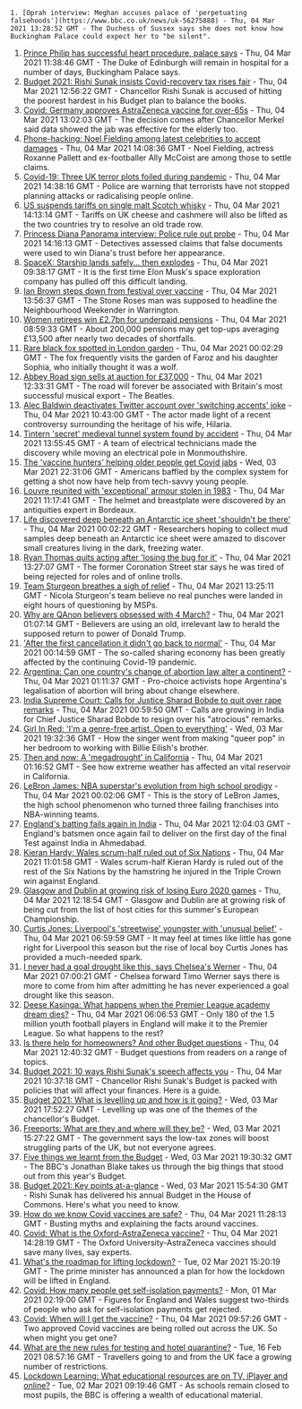 
    1. [Oprah interview: Meghan accuses palace of 'perpetuating falsehoods'](https://www.bbc.co.uk/news/uk-56275888) - Thu, 04 Mar 2021 13:28:52 GMT - The Duchess of Sussex says she does not know how Buckingham Palace could expect her to "be silent".
1. [Prince Philip has successful heart procedure, palace says](https://www.bbc.co.uk/news/uk-56278445) - Thu, 04 Mar 2021 11:38:46 GMT - The Duke of Edinburgh will remain in hospital for a number of days, Buckingham Palace says.
1. [Budget 2021: Rishi Sunak insists Covid-recovery tax rises fair](https://www.bbc.co.uk/news/uk-politics-56274711) - Thu, 04 Mar 2021 12:56:22 GMT - Chancellor Rishi Sunak is accused of hitting the poorest hardest in his Budget plan to balance the books.
1. [Covid: Germany approves AstraZeneca vaccine for over-65s](https://www.bbc.co.uk/news/world-europe-56275342) - Thu, 04 Mar 2021 13:02:03 GMT - The decision comes after Chancellor Merkel said data showed the jab was effective for the elderly too.
1. [Phone-hacking: Noel Fielding among latest celebrities to accept damages](https://www.bbc.co.uk/news/uk-56280368) - Thu, 04 Mar 2021 14:08:36 GMT - Noel Fielding, actress Roxanne Pallett and ex-footballer Ally McCoist are among those to settle claims.
1. [Covid-19: Three UK terror plots foiled during pandemic](https://www.bbc.co.uk/news/uk-56277800) - Thu, 04 Mar 2021 14:38:16 GMT - Police are warning that terrorists have not stopped planning attacks or radicalising people online.
1. [US suspends tariffs on single malt Scotch whisky](https://www.bbc.co.uk/news/business-56279525) - Thu, 04 Mar 2021 14:13:14 GMT - Tariffs on UK cheese and cashmere will also be lifted as the two countries try to resolve an old trade row.
1. [Princess Diana Panorama interview: Police rule out probe](https://www.bbc.co.uk/news/uk-56281694) - Thu, 04 Mar 2021 14:16:13 GMT - Detectives assessed claims that false documents were used to win Diana's trust before her appearance.
1. [SpaceX: Starship lands safely... then explodes](https://www.bbc.co.uk/news/science-environment-56275483) - Thu, 04 Mar 2021 09:38:17 GMT - It is the first time Elon Musk's space exploration company has pulled off this difficult landing.
1. [Ian Brown steps down from festival over vaccine](https://www.bbc.co.uk/news/entertainment-arts-56278140) - Thu, 04 Mar 2021 13:56:37 GMT - The Stone Roses man was supposed to headline the Neighbourhood Weekender in Warrington.
1. [Women retirees win £2.7bn for underpaid pensions](https://www.bbc.co.uk/news/business-56275415) - Thu, 04 Mar 2021 08:59:33 GMT - About 200,000 pensions may get top-ups averaging £13,500 after nearly two decades of shortfalls.
1. [Rare black fox spotted in London garden](https://www.bbc.co.uk/news/uk-england-london-56266743) - Thu, 04 Mar 2021 00:02:29 GMT - The fox frequently visits the garden of Faroz and his daughter Sophia, who initially thought it was a wolf.
1. [Abbey Road sign sells at auction for £37,000](https://www.bbc.co.uk/news/uk-england-london-56280104) - Thu, 04 Mar 2021 12:33:31 GMT - The road will forever be associated with Britain's most successful musical export - The Beatles.
1. [Alec Baldwin deactivates Twitter account over 'switching accents' joke](https://www.bbc.co.uk/news/entertainment-arts-56277845) - Thu, 04 Mar 2021 10:43:00 GMT - The actor made light of a recent controversy surrounding the heritage of his wife, Hilaria.
1. [Tintern 'secret' medieval tunnel system found by accident](https://www.bbc.co.uk/news/uk-wales-56281726) - Thu, 04 Mar 2021 13:55:45 GMT - A team of electrical technicians made the discovery while moving an electrical pole in Monmouthshire.
1. [The 'vaccine hunters' helping older people get Covid jabs](https://www.bbc.co.uk/news/world-us-canada-56270333) - Wed, 03 Mar 2021 22:31:06 GMT - Americans baffled by the complex system for getting a shot now have help from tech-savvy young people.
1. [Louvre reunited with 'exceptional' armour stolen in 1983](https://www.bbc.co.uk/news/world-europe-56277325) - Thu, 04 Mar 2021 11:17:41 GMT - The helmet and breastplate were discovered by an antiquities expert in Bordeaux.
1. [Life discovered deep beneath an Antarctic ice sheet 'shouldn't be there'](https://www.bbc.co.uk/news/science-environment-56268439) - Thu, 04 Mar 2021 00:02:22 GMT - Researchers hoping to collect mud samples deep beneath an Antarctic ice sheet were amazed to discover small creatures living in the dark, freezing water.
1. [Ryan Thomas quits acting after 'losing the bug for it'](https://www.bbc.co.uk/news/entertainment-arts-56278135) - Thu, 04 Mar 2021 13:27:07 GMT - The former Coronation Street star says he was tired of being rejected for roles and of online trolls.
1. [Team Sturgeon breathes a sigh of relief](https://www.bbc.co.uk/news/uk-scotland-scotland-politics-56281854) - Thu, 04 Mar 2021 13:25:11 GMT - Nicola Sturgeon's team believe no real punches were landed in eight hours of questioning by MSPs.
1. [Why are QAnon believers obsessed with 4 March?](https://www.bbc.co.uk/news/blogs-trending-56260345) - Thu, 04 Mar 2021 01:07:14 GMT - Believers are using an old, irrelevant law to herald the supposed return to power of Donald Trump.
1. ['After the first cancellation it didn't go back to normal'](https://www.bbc.co.uk/news/business-56209011) - Thu, 04 Mar 2021 00:14:59 GMT - The so-called sharing economy has been greatly affected by the continuing Covid-19 pandemic.
1. [Argentina: Can one country's change of abortion law alter a continent?](https://www.bbc.co.uk/news/world-latin-america-56098334) - Thu, 04 Mar 2021 01:11:37 GMT - Pro-choice activists hope Argentina's legalisation of abortion will bring about change elsewhere.
1. [India Supreme Court: Calls for Justice Sharad Bobde to quit over rape remarks](https://www.bbc.co.uk/news/world-asia-india-56263990) - Thu, 04 Mar 2021 00:59:50 GMT - Calls are growing in India for Chief Justice Sharad Bobde to resign over his "atrocious" remarks.
1. [Girl In Red: 'I'm a genre-free artist. Open to everything'](https://www.bbc.co.uk/news/entertainment-arts-56040643) - Wed, 03 Mar 2021 19:32:36 GMT - How the singer went from making "queer pop" in her bedroom to working with Billie Eilish's brother.
1. [Then and now: A 'megadrought' in California](https://www.bbc.co.uk/news/science-environment-56225862) - Thu, 04 Mar 2021 01:16:52 GMT - See how extreme weather has affected an vital reservoir in California.
1. [LeBron James: NBA superstar's evolution from high school prodigy](https://www.bbc.co.uk/sport/basketball/56186430) - Thu, 04 Mar 2021 00:02:06 GMT - This is the story of LeBron James, the high school phenomenon who turned three failing franchises into NBA-winning teams.
1. [England's batting fails again in India](https://www.bbc.co.uk/sport/cricket/56276081) - Thu, 04 Mar 2021 12:04:03 GMT - England's batsmen once again fail to deliver on the first day of the final Test against India in Ahmedabad.
1. [Kieran Hardy: Wales scrum-half ruled out of Six Nations](https://www.bbc.co.uk/sport/rugby-union/56253138) - Thu, 04 Mar 2021 11:01:58 GMT - Wales scrum-half Kieran Hardy is ruled out of the rest of the Six Nations by the hamstring he injured in the Triple Crown win against England.
1. [Glasgow and Dublin at growing risk of losing Euro 2020 games](https://www.bbc.co.uk/sport/football/56250120) - Thu, 04 Mar 2021 12:18:54 GMT - Glasgow and Dublin are at growing risk of being cut from the list of host cities for this summer's European Championship.
1. [Curtis Jones: Liverpool's 'streetwise' youngster with 'unusual belief'](https://www.bbc.co.uk/sport/football/56239474) - Thu, 04 Mar 2021 06:59:59 GMT - It may feel at times like little has gone right for Liverpool this season but the rise of local boy Curtis Jones has provided a much-needed spark.
1. [I never had a goal drought like this, says Chelsea's Werner](https://www.bbc.co.uk/sport/football/56269757) - Thu, 04 Mar 2021 07:00:21 GMT - Chelsea forward Timo Werner says there is more to come from him after admitting he has never experienced a goal drought like this season.
1. [Deese Kasinga: What happens when the Premier League academy dream dies?](https://www.bbc.co.uk/sport/football/55105438) - Thu, 04 Mar 2021 06:06:53 GMT - Only 180 of the 1.5 million youth football players in England will make it to the Premier League. So what happens to the rest?
1. [Is there help for homeowners? And other Budget questions](https://www.bbc.co.uk/news/explainers-56280035) - Thu, 04 Mar 2021 12:40:32 GMT - Budget questions from readers on a range of topics.
1. [Budget 2021: 10 ways Rishi Sunak's speech affects you](https://www.bbc.co.uk/news/business-56263581) - Thu, 04 Mar 2021 10:37:18 GMT - Chancellor Rishi Sunak's Budget is packed with policies that will affect your finances. Here is a guide.
1. [Budget 2021: What is levelling up and how is it going?](https://www.bbc.co.uk/news/56238260) - Wed, 03 Mar 2021 17:52:27 GMT - Levelling up was one of the themes of the chancellor's Budget.
1. [Freeports: What are they and where will they be?](https://www.bbc.co.uk/news/uk-politics-55819489) - Wed, 03 Mar 2021 15:27:22 GMT - The government says the low-tax zones will boost struggling parts of the UK, but not everyone agrees.
1. [Five things we learnt from the Budget](https://www.bbc.co.uk/news/uk-politics-56272840) - Wed, 03 Mar 2021 19:30:32 GMT - The BBC's Jonathan Blake takes us through the big things that stood out from this year's Budget.
1. [Budget 2021: Key points at-a-glance](https://www.bbc.co.uk/news/uk-politics-56266773) - Wed, 03 Mar 2021 15:54:30 GMT - Rishi Sunak has delivered his annual Budget in the House of Commons. Here's what you need to know.
1. [How do we know Covid vaccines are safe?](https://www.bbc.co.uk/news/health-55056016) - Thu, 04 Mar 2021 11:28:13 GMT - Busting myths and explaining the facts around vaccines.
1. [Covid: What is the Oxford-AstraZeneca vaccine?](https://www.bbc.co.uk/news/health-55302595) - Thu, 04 Mar 2021 14:28:19 GMT - The Oxford University-AstraZeneca vaccines should save many lives, say experts.
1. [What's the roadmap for lifting lockdown?](https://www.bbc.co.uk/news/explainers-52530518) - Tue, 02 Mar 2021 15:20:19 GMT - The prime minister has announced a plan for how the lockdown will be lifted in England.
1. [Covid: How many people get self-isolation payments?](https://www.bbc.co.uk/news/56201754) - Mon, 01 Mar 2021 02:19:00 GMT - Figures for England and Wales suggest two-thirds of people who ask for self-isolation payments get rejected.
1. [Covid: When will I get the vaccine?](https://www.bbc.co.uk/news/health-55045639) - Thu, 04 Mar 2021 09:57:26 GMT - Two approved Covid vaccines are being rolled out across the UK. So when might you get one?
1. [What are the new rules for testing and hotel quarantine?](https://www.bbc.co.uk/news/explainers-52544307) - Tue, 16 Feb 2021 08:57:16 GMT - Travellers going to and from the UK face a growing number of restrictions.
1. [Lockdown Learning: What educational resources are on TV, iPlayer and online?](https://www.bbc.co.uk/news/education-55591821) - Tue, 02 Mar 2021 09:19:46 GMT - As schools remain closed to most pupils, the BBC is offering a wealth of educational material.

